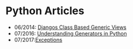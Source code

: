 # Python Articles

- 06/2014: [Djangos Class Based Generic Views](python/djangos_class_based_generic_views.md)
- 07/2016: [Understanding Generators in Python](python/python_generators.md)
- 07/2017:[Exceptions](python/python_exceptions.md)
